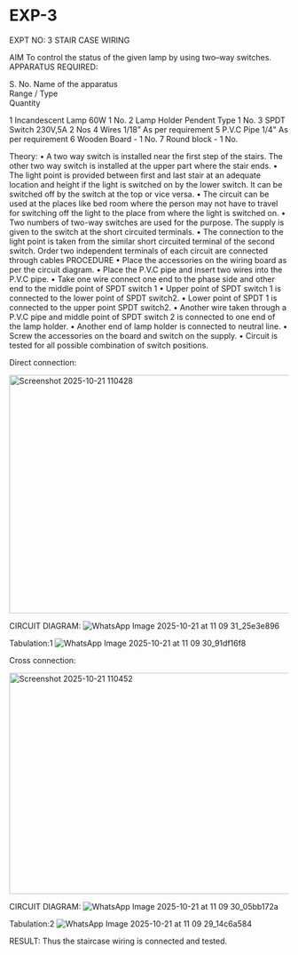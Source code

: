 # EXP-3
EXPT NO: 3				STAIR CASE WIRING                     

 
AIM
 To control the status of the given lamp by using two–way switches. 
APPARATUS REQUIRED:

S. No.
Name of the apparatus	
Range / Type	
Quantity

1	Incandescent Lamp	60W	1 No.
2	Lamp Holder	Pendent Type	1 No.
3	SPDT Switch	230V,5A	2 Nos
4	Wires	1/18”	As per requirement
5	P.V.C Pipe	1/4"	As per requirement
6	Wooden Board	-	1 No.
7	Round block	-	1 No.


Theory:
•	A two way switch is installed near the first step of the stairs. The other two way switch is installed at the upper part where the stair ends.
•	The light point is provided between first and last stair at an adequate location and height if the light is switched on by the lower switch. It can be switched off by the switch at the top or vice versa.
•	The circuit can be used at the places like bed room where the person may  not  have  to  travel for switching off the light to the place from where the light is switched on.
•	Two  numbers  of  two-way  switches  are  used  for  the  purpose.  The supply is given to the switch at the short circuited terminals.
•	The  connection  to  the  light  point  is  taken  from  the  similar  short circuited  terminal  of  the   second  switch.   Order  two  independent terminals of each circuit are connected through  cables 
PROCEDURE
•  Place the accessories on the wiring board as per the circuit diagram.
•  Place the P.V.C pipe and insert two wires into the P.V.C pipe.
•	Take one wire connect one end to the phase side and other end to the middle point of SPDT switch 1
•  Upper point of SPDT switch 1 is connected to the lower point of SPDT
switch2.
•  Lower point of SPDT 1 is connected to the upper point SPDT switch2.
•	Another wire taken through a P.V.C pipe and middle point of SPDT switch 2 is connected to one end of the lamp holder.
•  Another end of lamp holder is connected to neutral line.
•  Screw the accessories on the board and switch on the supply.
•  Circuit is tested for all possible combination of switch positions.


Direct connection: 

<img width="690" height="429" alt="Screenshot 2025-10-21 110428" src="https://github.com/user-attachments/assets/f178c2f7-61d6-4651-ac86-c5cae226f1c4" />

CIRCUIT DIAGRAM: 
![WhatsApp Image 2025-10-21 at 11 09 31_25e3e896](https://github.com/user-attachments/assets/91d81b4e-0999-49b9-b637-4d02bd04f425)

Tabulation:1
![WhatsApp Image 2025-10-21 at 11 09 30_91df16f8](https://github.com/user-attachments/assets/2baf3288-952c-49fc-be40-3a03c4bf04f3)

Cross connection:

<img width="731" height="398" alt="Screenshot 2025-10-21 110452" src="https://github.com/user-attachments/assets/040c9c3f-8722-479d-839a-889f56f03122" />


CIRCUIT DIAGRAM:
![WhatsApp Image 2025-10-21 at 11 09 30_05bb172a](https://github.com/user-attachments/assets/9de4a1af-6d41-4aa0-b6d0-91cc85a97b83)

Tabulation:2
![WhatsApp Image 2025-10-21 at 11 09 29_14c6a584](https://github.com/user-attachments/assets/af2521f1-d4e8-43a5-9564-b550c2f4f471)

RESULT:
Thus the staircase wiring is connected and tested.
